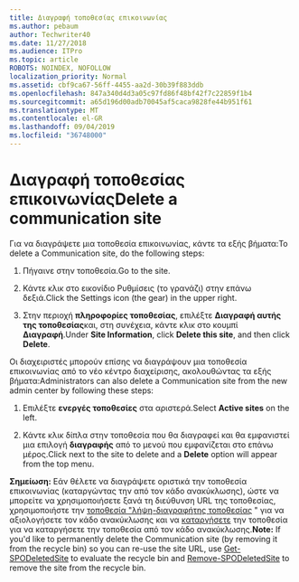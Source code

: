 ```yaml
---
title: Διαγραφή τοποθεσίας επικοινωνίας
ms.author: pebaum
author: Techwriter40
ms.date: 11/27/2018
ms.audience: ITPro
ms.topic: article
ROBOTS: NOINDEX, NOFOLLOW
localization_priority: Normal
ms.assetid: cbf9ca67-56ff-4455-aa2d-30b39f883ddb
ms.openlocfilehash: 847a340d4d3a05c97fd86f48bf42f7c22859f1b4
ms.sourcegitcommit: a65d196d00adb70045af5caca9828fe44b951f61
ms.translationtype: MT
ms.contentlocale: el-GR
ms.lasthandoff: 09/04/2019
ms.locfileid: "36748000"
---
```

# <a name="delete-a-communication-site"></a><span data-ttu-id="e8da6-102">Διαγραφή τοποθεσίας επικοινωνίας</span><span class="sxs-lookup"><span data-stu-id="e8da6-102">Delete a communication site</span></span>

<span data-ttu-id="e8da6-103">Για να διαγράψετε μια τοποθεσία επικοινωνίας, κάντε τα εξής βήματα:</span><span class="sxs-lookup"><span data-stu-id="e8da6-103">To delete a Communication site, do the following steps:</span></span> 
  
1. <span data-ttu-id="e8da6-104">Πήγαινε στην τοποθεσία.</span><span class="sxs-lookup"><span data-stu-id="e8da6-104">Go to the site.</span></span> 
  
2. <span data-ttu-id="e8da6-105">Κάντε κλικ στο εικονίδιο Ρυθμίσεις (το γρανάζι) στην επάνω δεξιά.</span><span class="sxs-lookup"><span data-stu-id="e8da6-105">Click the Settings icon (the gear) in the upper right.</span></span> 
  
3. <span data-ttu-id="e8da6-106">Στην περιοχή **πληροφορίες τοποθεσίας**, επιλέξτε **Διαγραφή αυτής της τοποθεσίας**και, στη συνέχεια, κάντε κλικ στο κουμπί **Διαγραφή**.</span><span class="sxs-lookup"><span data-stu-id="e8da6-106">Under **Site Information**, click **Delete this site**, and then click **Delete**.</span></span> 
  
<span data-ttu-id="e8da6-107">Οι διαχειριστές μπορούν επίσης να διαγράψουν μια τοποθεσία επικοινωνίας από το νέο κέντρο διαχείρισης, ακολουθώντας τα εξής βήματα:</span><span class="sxs-lookup"><span data-stu-id="e8da6-107">Administrators can also delete a Communication site from the new admin center by following these steps:</span></span> 
  
1. <span data-ttu-id="e8da6-108">Επιλέξτε **ενεργές τοποθεσίες** στα αριστερά.</span><span class="sxs-lookup"><span data-stu-id="e8da6-108">Select **Active sites** on the left.</span></span> 
  
2. <span data-ttu-id="e8da6-109">Κάντε κλικ δίπλα στην τοποθεσία που θα διαγραφεί και θα εμφανιστεί μια επιλογή **διαγραφής** από το μενού που εμφανίζεται στο επάνω μέρος.</span><span class="sxs-lookup"><span data-stu-id="e8da6-109">Click next to the site to delete and a **Delete** option will appear from the top menu.</span></span> 
  
 <span data-ttu-id="e8da6-110">**Σημείωση:** Εάν θέλετε να διαγράψετε οριστικά την τοποθεσία επικοινωνίας (καταργώντας την από τον κάδο ανακύκλωσης), ώστε να μπορείτε να χρησιμοποιήσετε ξανά τη διεύθυνση URL της τοποθεσίας, χρησιμοποιήστε την [τοποθεσία "λήψη-διαγραφήτης τοποθεσίας](https://aka.ms/Get-SPODeletedSite) " για να αξιολογήσετε τον κάδο ανακύκλωσης και να [καταργήσετε](https://aka.ms/Remove-SPODeletedSite) την τοποθεσία για να καταργήσετε την τοποθεσία από τον κάδο ανακύκλωσης.</span><span class="sxs-lookup"><span data-stu-id="e8da6-110">**Note:** If you'd like to permanently delete the Communication site (by removing it from the recycle bin) so you can re-use the site URL, use [Get-SPODeletedSite](https://aka.ms/Get-SPODeletedSite) to evaluate the recycle bin and [Remove-SPODeletedSite](https://aka.ms/Remove-SPODeletedSite) to remove the site from the recycle bin.</span></span> 
  

